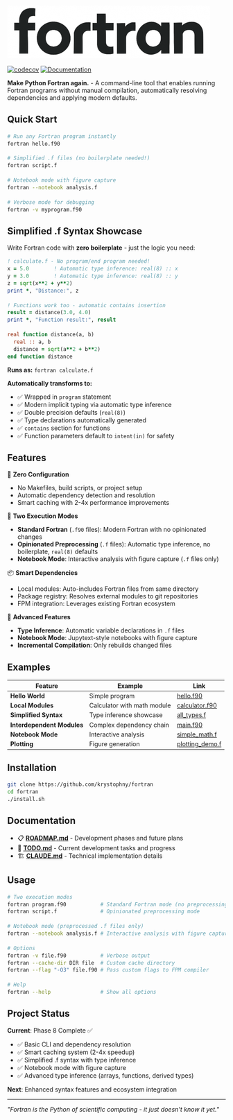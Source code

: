 ![fortran](media/logo.png)

[![codecov](https://codecov.io/gh/krystophny/fortran/branch/main/graph/badge.svg)](https://codecov.io/gh/krystophny/fortran)
[![Documentation](https://img.shields.io/badge/docs-FORD-blue.svg)](https://krystophny.github.io/fortran/)

**Make Python Fortran again.** - A command-line tool that enables running Fortran programs without manual compilation, automatically resolving dependencies and applying modern defaults.

## Quick Start

```bash
# Run any Fortran program instantly
fortran hello.f90

# Simplified .f files (no boilerplate needed!)
fortran script.f

# Notebook mode with figure capture
fortran --notebook analysis.f

# Verbose mode for debugging
fortran -v myprogram.f90
```

## Simplified .f Syntax Showcase

Write Fortran code with **zero boilerplate** - just the logic you need:

```fortran
! calculate.f - No program/end program needed!
x = 5.0        ! Automatic type inference: real(8) :: x
y = 3.0        ! Automatic type inference: real(8) :: y  
z = sqrt(x**2 + y**2)
print *, "Distance:", z

! Functions work too - automatic contains insertion
result = distance(3.0, 4.0)
print *, "Function result:", result

real function distance(a, b)
  real :: a, b
  distance = sqrt(a**2 + b**2)
end function distance
```

**Runs as:** `fortran calculate.f`

**Automatically transforms to:**
- ✅ Wrapped in `program` statement
- ✅ Modern implicit typing via automatic type inference
- ✅ Double precision defaults (`real(8)`)
- ✅ Type declarations automatically generated
- ✅ `contains` section for functions
- ✅ Function parameters default to `intent(in)` for safety

## Features

🚀 **Zero Configuration**
- No Makefiles, build scripts, or project setup
- Automatic dependency detection and resolution
- Smart caching with 2-4x performance improvements

🎯 **Two Execution Modes**  
- **Standard Fortran** (`.f90` files): Modern Fortran with no opinionated changes
- **Opinionated Preprocessing** (`.f` files): Automatic type inference, no boilerplate, `real(8)` defaults
- **Notebook Mode**: Interactive analysis with figure capture (`.f` files only)

📦 **Smart Dependencies**
- Local modules: Auto-includes Fortran files from same directory
- Package registry: Resolves external modules to git repositories  
- FPM integration: Leverages existing Fortran ecosystem

🚀 **Advanced Features**
- **Type Inference**: Automatic variable declarations in `.f` files
- **Notebook Mode**: Jupytext-style notebooks with figure capture
- **Incremental Compilation**: Only rebuilds changed files

## Examples

| Feature | Example | Link |
|---------|---------|------|
| **Hello World** | Simple program | [hello.f90](example/hello/) |
| **Local Modules** | Calculator with math module | [calculator.f90](example/calculator/) |
| **Simplified Syntax** | Type inference showcase | [all_types.f](example/type_inference/) |
| **Interdependent Modules** | Complex dependency chain | [main.f90](example/interdependent/) |
| **Notebook Mode** | Interactive analysis | [simple_math.f](example/notebook/) |
| **Plotting** | Figure generation | [plotting_demo.f](example/notebook/) |

## Installation

```bash
git clone https://github.com/krystophny/fortran
cd fortran
./install.sh
```

## Documentation

- 📋 **[ROADMAP.md](ROADMAP.md)** - Development phases and future plans
- 📝 **[TODO.md](TODO.md)** - Current development tasks and progress
- 🏗️ **[CLAUDE.md](CLAUDE.md)** - Technical implementation details

## Usage

```bash
# Two execution modes
fortran program.f90           # Standard Fortran mode (no preprocessing)
fortran script.f              # Opinionated preprocessing mode

# Notebook mode (preprocessed .f files only)
fortran --notebook analysis.f # Interactive analysis with figure capture

# Options
fortran -v file.f90           # Verbose output
fortran --cache-dir DIR file  # Custom cache directory
fortran --flag "-O3" file.f90 # Pass custom flags to FPM compiler

# Help
fortran --help                # Show all options
```

## Project Status

**Current**: Phase 8 Complete ✅
- ✅ Basic CLI and dependency resolution
- ✅ Smart caching system (2-4x speedup)
- ✅ Simplified .f syntax with type inference
- ✅ Notebook mode with figure capture
- ✅ Advanced type inference (arrays, functions, derived types)

**Next**: Enhanced syntax features and ecosystem integration

---

*"Fortran is the Python of scientific computing - it just doesn't know it yet."*